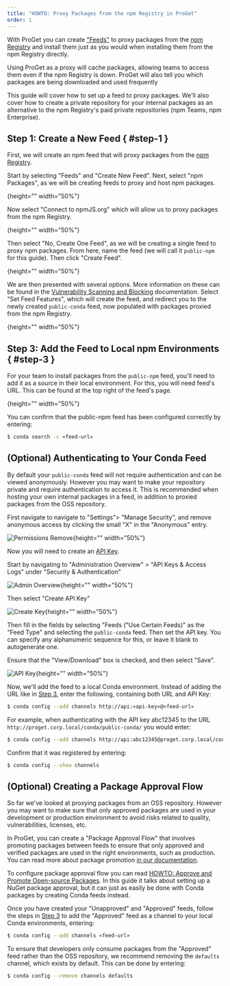 ```yaml
---
title: "HOWTO: Proxy Packages from the npm Registry in ProGet"
order: 1
---
```


With ProGet you can create ["Feeds"](/docs/proget/feeds/feed-overview) to proxy packages from the [npm Registry](https://www.npmjs.com/) and install them just as you would when installing them from the npm Registry directly. 

Using ProGet as a proxy will cache packages, allowing teams to access them even if the npm Registry is down. ProGet will also tell you which packages are being downloaded and used frequently

This guide will cover how to set up a feed to proxy packages. We'll also cover how to create a private repository for your internal packages as an alternative to the npm Registry's paid private repositories (npm Teams, npm Enterprise).

## Step 1: Create a New Feed { #step-1 }

First, we will create an npm feed that will proxy packages from the [npm Registry](https://www.npmjs.com/).

Start by selecting "Feeds" and "Create New Feed". Next, select "npm Packages", as we will be creating feeds to proxy and host npm packages.

![](){height="" width="50%"}

Now select "Connect to npmJS.org" which will allow us to proxy packages from the npm Registry.

![](){height="" width="50%"}

Then select "No, Create One Feed", as we will be creating a single feed to proxy npm packages. From here, name the feed (we will call it `public-npm` for this guide). Then click "Create Feed".

![](){height="" width="50%"}

We are then presented with several options. More information on these can be found in the [Vulnerability Scanning and Blocking](/docs/proget/sca/vulnerabilities) documentation. Select "Set Feed Features", which will create the feed, and redirect you to the newly created `public-conda` feed, now populated with packages proxied from the npm Registry.

![](){height="" width="50%"}

## Step 3: Add the Feed to Local npm Environments { #step-3 }

For your team to install packages from the `public-npm` feed, you'll need to add it as a source in their local environment. For this, you will need feed's URL. This can be found at the top right of the feed's page.

![](){height="" width="50%"}





You can confirm that the public-npm feed has been configured correctly by entering:

```bash
$ conda search -c «feed-url»
```

## (Optional) Authenticating to Your Conda Feed

By default your `public-conda` feed will not require authentication and can be viewed anonymously. However you may want to make your repository private and require authentication to access it. This is recommended when hosting your own internal packages in a feed, in addition to proxied packages from the OSS repository. 

First navigate to navigate to "Settings"> "Manage Security", and remove anonymous access by clicking the small "X" in the "Anonymous" entry. 

![Permissions Remove](/resources/docs/proget-conda-permissions-remove.png){height="" width="50%"}

Now you will need to create an [API Key](/docs/proget/reference-api/proget-apikeys). 

Start by navigating to "Administration Overview" > "API Keys & Access Logs" under "Security & Authentication"

![Admin Overview](/resources/docs/proget-admin-apikeys.png){height="" width="50%"}

Then select "Create API Key"

![Create Key](/resources/docs/proget-apikey-new.png){height="" width="50%"}

Then fill in the fields by selecting "Feeds ("Use Certain Feeds)" as the "Feed Type" and selecting the `public-conda` feed. Then set the API key. You can specify any alphanumeric sequence for this, or leave it blank to autogenerate one.

Ensure that the "View/Download" box is checked, and then select "Save".

![API Key](/resources/docs/proget-conda-apikey-3.png){height="" width="50%"}

Now, we'll add the feed to a local Conda environment. Instead of adding the URL like in [Step 3](#step-3), enter the following, containing both URL and API Key:

```bash
$ conda config --add channels http://api:«api-key»@«feed-url»
```

For example, when authenticating with the API key abc12345 to the URL `http://proget.corp.local/conda/public-conda/` you would enter:

```bash
$ conda config --add channels http://api:abc12345@proget.corp.local/conda/public-conda/
```

Confirm that it was registered by entering:

```bash
$ conda config --show channels
```

## (Optional) Creating a Package Approval Flow

So far we've looked at proxying packages from an OSS repository. However you may want to make sure that only approved packages are used in your development or production environment to avoid risks related to quality, vulnerabilities, licenses, etc.

In ProGet, you can create a "Package Approval Flow" that involves promoting packages between feeds to ensure that only approved and verified packages are used in the right environments, such as production. You can read more about package promotion [in our documentation](/docs/proget/packages/package-promotion).

To configure package approval flow you can read [HOWTO: Approve and Promote Open-source Packages](/docs/proget/packages/package-promotion/proget-howto-promote-packages). In this guide it talks about setting up a NuGet package approval, but it can just as easily be done with Conda packages by creating Conda feeds instead. 

Once you have created your "Unapproved" and "Approved" feeds, follow the steps in [Step 3](#step-3) to add the "Approved" feed as a channel to your local Conda environments, entering:

```bash
$ conda config --add channels «feed-url»
```

To ensure that developers only consume packages from the "Approved" feed rather than the OSS repository, we recommend removing the `defaults` channel, which exists by default. This can be done by entering:

```bash
$ conda config --remove channels defaults
```





